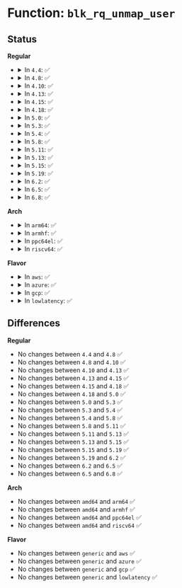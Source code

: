 # Function: <code>blk_rq_unmap_user</code>

## Status
<b>Regular</b>
<ul>
<li>
<details>
<summary>In <code>4.4</code>: ✅</summary>

```c
int blk_rq_unmap_user(struct bio *bio);
```

**Collision:** Unique Global

**Inline:** No

**Transformation:** False

**Instances:**

```
In block/blk-map.c (ffffffff813bf6a0)
Location: block/blk-map.c:167
Inline: False
Direct callers:
  - block/scsi_ioctl.c:sg_io
  - block/scsi_ioctl.c:sg_io
  - block/bsg.c:blk_complete_sgv4_hdr_rq
  - block/bsg.c:blk_complete_sgv4_hdr_rq
  - drivers/scsi/sg.c:sg_finish_rem_req
  - drivers/cdrom/cdrom.c:mmc_ioctl_cdrom_read_audio
  - drivers/cdrom/cdrom.c:mmc_ioctl_cdrom_read_audio
```
**Symbols:**

```
ffffffff813bf6a0-ffffffff813bf6fa: blk_rq_unmap_user (STB_GLOBAL)
```
</details>
</li>
<li>
<details>
<summary>In <code>4.8</code>: ✅</summary>

```c
int blk_rq_unmap_user(struct bio *bio);
```

**Collision:** Unique Global

**Inline:** No

**Transformation:** False

**Instances:**

```
In block/blk-map.c (ffffffff81403320)
Location: block/blk-map.c:172
Inline: False
Direct callers:
  - block/scsi_ioctl.c:sg_io
  - block/scsi_ioctl.c:sg_io
  - block/bsg.c:blk_complete_sgv4_hdr_rq
  - block/bsg.c:blk_complete_sgv4_hdr_rq
  - drivers/scsi/sg.c:sg_finish_rem_req
  - drivers/cdrom/cdrom.c:mmc_ioctl_cdrom_read_audio
  - drivers/cdrom/cdrom.c:mmc_ioctl_cdrom_read_audio
```
**Symbols:**

```
ffffffff81403320-ffffffff8140337a: blk_rq_unmap_user (STB_GLOBAL)
```
</details>
</li>
<li>
<details>
<summary>In <code>4.10</code>: ✅</summary>

```c
int blk_rq_unmap_user(struct bio *bio);
```

**Collision:** Unique Global

**Inline:** No

**Transformation:** False

**Instances:**

```
In block/blk-map.c (ffffffff8141d050)
Location: block/blk-map.c:178
Inline: False
Direct callers:
  - block/scsi_ioctl.c:sg_io
  - block/scsi_ioctl.c:sg_io
  - block/bsg.c:blk_complete_sgv4_hdr_rq
  - block/bsg.c:blk_complete_sgv4_hdr_rq
  - drivers/scsi/sg.c:sg_finish_rem_req
  - drivers/cdrom/cdrom.c:mmc_ioctl_cdrom_read_audio
  - drivers/cdrom/cdrom.c:mmc_ioctl_cdrom_read_audio
```
**Symbols:**

```
ffffffff8141d050-ffffffff8141d0aa: blk_rq_unmap_user (STB_GLOBAL)
```
</details>
</li>
<li>
<details>
<summary>In <code>4.13</code>: ✅</summary>

```c
int blk_rq_unmap_user(struct bio *bio);
```

**Collision:** Unique Global

**Inline:** No

**Transformation:** False

**Instances:**

```
In block/blk-map.c (ffffffff8142b360)
Location: block/blk-map.c:180
Inline: False
Direct callers:
  - block/scsi_ioctl.c:sg_io
  - block/scsi_ioctl.c:sg_io
  - block/scsi_ioctl.c:sg_io
  - block/bsg.c:blk_complete_sgv4_hdr_rq
  - block/bsg.c:blk_complete_sgv4_hdr_rq
  - drivers/scsi/sg.c:sg_finish_rem_req
  - drivers/cdrom/cdrom.c:mmc_ioctl_cdrom_read_audio
  - drivers/cdrom/cdrom.c:mmc_ioctl_cdrom_read_audio
```
**Symbols:**

```
ffffffff8142b360-ffffffff8142b3c4: blk_rq_unmap_user (STB_GLOBAL)
```
</details>
</li>
<li>
<details>
<summary>In <code>4.15</code>: ✅</summary>

```c
int blk_rq_unmap_user(struct bio *bio);
```

**Collision:** Unique Global

**Inline:** No

**Transformation:** False

**Instances:**

```
In block/blk-map.c (ffffffff814562b0)
Location: block/blk-map.c:179
Inline: False
Direct callers:
  - block/scsi_ioctl.c:sg_io
  - block/scsi_ioctl.c:sg_io
  - block/scsi_ioctl.c:sg_io
  - block/bsg.c:blk_complete_sgv4_hdr_rq
  - block/bsg.c:blk_complete_sgv4_hdr_rq
  - drivers/scsi/sg.c:sg_finish_rem_req
  - drivers/cdrom/cdrom.c:mmc_ioctl_cdrom_read_audio
  - drivers/cdrom/cdrom.c:mmc_ioctl_cdrom_read_audio
```
**Symbols:**

```
ffffffff814562b0-ffffffff81456314: blk_rq_unmap_user (STB_GLOBAL)
```
</details>
</li>
<li>
<details>
<summary>In <code>4.18</code>: ✅</summary>

```c
int blk_rq_unmap_user(struct bio *bio);
```

**Collision:** Unique Global

**Inline:** No

**Transformation:** False

**Instances:**

```
In block/blk-map.c (ffffffff81489700)
Location: block/blk-map.c:179
Inline: False
Direct callers:
  - block/scsi_ioctl.c:sg_io
  - block/scsi_ioctl.c:sg_io
  - block/scsi_ioctl.c:sg_io
  - block/bsg.c:blk_complete_sgv4_hdr_rq
  - block/bsg.c:blk_complete_sgv4_hdr_rq
  - drivers/scsi/sg.c:sg_finish_rem_req
  - drivers/cdrom/cdrom.c:mmc_ioctl_cdrom_read_audio
  - drivers/cdrom/cdrom.c:mmc_ioctl_cdrom_read_audio
```
**Symbols:**

```
ffffffff81489700-ffffffff81489764: blk_rq_unmap_user (STB_GLOBAL)
```
</details>
</li>
<li>
<details>
<summary>In <code>5.0</code>: ✅</summary>

```c
int blk_rq_unmap_user(struct bio *bio);
```

**Collision:** Unique Global

**Inline:** No

**Transformation:** False

**Instances:**

```
In block/blk-map.c (ffffffff814a3540)
Location: block/blk-map.c:179
Inline: False
Direct callers:
  - block/scsi_ioctl.c:sg_io
  - block/scsi_ioctl.c:sg_io
  - block/scsi_ioctl.c:sg_io
  - block/bsg.c:bsg_ioctl
  - block/bsg.c:bsg_ioctl
  - block/bsg.c:bsg_ioctl
  - drivers/scsi/sg.c:sg_finish_rem_req
  - drivers/cdrom/cdrom.c:mmc_ioctl_cdrom_read_audio
  - drivers/cdrom/cdrom.c:mmc_ioctl_cdrom_read_audio
```
**Symbols:**

```
ffffffff814a3540-ffffffff814a35a4: blk_rq_unmap_user (STB_GLOBAL)
```
</details>
</li>
<li>
<details>
<summary>In <code>5.3</code>: ✅</summary>

```c
int blk_rq_unmap_user(struct bio *bio);
```

**Collision:** Unique Global

**Inline:** No

**Transformation:** False

**Instances:**

```
In block/blk-map.c (ffffffff814d19d0)
Location: block/blk-map.c:185
Inline: False
Direct callers:
  - block/scsi_ioctl.c:sg_io
  - block/scsi_ioctl.c:sg_io
  - block/scsi_ioctl.c:sg_io
  - block/bsg.c:bsg_sg_io
  - block/bsg-lib.c:bsg_transport_free_rq
  - drivers/scsi/sg.c:sg_finish_rem_req
  - drivers/cdrom/cdrom.c:mmc_ioctl_cdrom_read_audio
  - drivers/cdrom/cdrom.c:mmc_ioctl_cdrom_read_audio
```
**Symbols:**

```
ffffffff814d19d0-ffffffff814d1a38: blk_rq_unmap_user (STB_GLOBAL)
```
</details>
</li>
<li>
<details>
<summary>In <code>5.4</code>: ✅</summary>

```c
int blk_rq_unmap_user(struct bio *bio);
```

**Collision:** Unique Global

**Inline:** No

**Transformation:** False

**Instances:**

```
In block/blk-map.c (ffffffff814eab90)
Location: block/blk-map.c:185
Inline: False
Direct callers:
  - block/blk-map.c:blk_rq_map_user_iov
  - block/scsi_ioctl.c:sg_io
  - block/scsi_ioctl.c:sg_io
  - block/scsi_ioctl.c:sg_io
  - block/bsg.c:bsg_sg_io
  - block/bsg-lib.c:bsg_transport_free_rq
  - drivers/scsi/sg.c:sg_finish_rem_req
  - drivers/cdrom/cdrom.c:mmc_ioctl_cdrom_read_audio
  - drivers/cdrom/cdrom.c:mmc_ioctl_cdrom_read_audio
```
**Symbols:**

```
ffffffff814eab90-ffffffff814eabf8: blk_rq_unmap_user (STB_GLOBAL)
```
</details>
</li>
<li>
<details>
<summary>In <code>5.8</code>: ✅</summary>

```c
int blk_rq_unmap_user(struct bio *bio);
```

**Collision:** Unique Global

**Inline:** No

**Transformation:** False

**Instances:**

```
In block/blk-map.c (ffffffff8154a6a0)
Location: block/blk-map.c:693
Inline: False
Direct callers:
  - block/blk-map.c:blk_rq_map_user_iov
  - block/scsi_ioctl.c:blk_complete_sghdr_rq
  - block/scsi_ioctl.c:blk_complete_sghdr_rq
  - block/bsg.c:bsg_sg_io
  - block/bsg-lib.c:bsg_transport_free_rq
  - drivers/scsi/sg.c:sg_finish_rem_req
  - drivers/cdrom/cdrom.c:cdrom_read_cdda_bpc
  - drivers/cdrom/cdrom.c:cdrom_read_cdda_bpc
```
**Symbols:**

```
ffffffff8154a6a0-ffffffff8154a708: blk_rq_unmap_user (STB_GLOBAL)
```
</details>
</li>
<li>
<details>
<summary>In <code>5.11</code>: ✅</summary>

```c
int blk_rq_unmap_user(struct bio *bio);
```

**Collision:** Unique Global

**Inline:** No

**Transformation:** False

**Instances:**

```
In block/blk-map.c (ffffffff815663b0)
Location: block/blk-map.c:644
Inline: False
Direct callers:
  - block/blk-map.c:blk_rq_map_user_iov
  - block/scsi_ioctl.c:blk_complete_sghdr_rq
  - block/scsi_ioctl.c:blk_complete_sghdr_rq
  - block/bsg.c:bsg_sg_io
  - block/bsg-lib.c:bsg_transport_free_rq
  - drivers/scsi/sg.c:sg_finish_rem_req
  - drivers/cdrom/cdrom.c:cdrom_read_cdda_bpc
  - drivers/cdrom/cdrom.c:cdrom_read_cdda_bpc
```
**Symbols:**

```
ffffffff815663b0-ffffffff81566515: blk_rq_unmap_user (STB_GLOBAL)
```
</details>
</li>
<li>
<details>
<summary>In <code>5.13</code>: ✅</summary>

```c
int blk_rq_unmap_user(struct bio *bio);
```

**Collision:** Unique Global

**Inline:** No

**Transformation:** False

**Instances:**

```
In block/blk-map.c (ffffffff8156e860)
Location: block/blk-map.c:589
Inline: False
Direct callers:
  - block/blk-map.c:blk_rq_map_user_iov
  - block/scsi_ioctl.c:sg_io
  - block/scsi_ioctl.c:sg_io
  - block/scsi_ioctl.c:sg_io
  - block/bsg.c:bsg_sg_io
  - block/bsg-lib.c:bsg_transport_free_rq
  - drivers/scsi/sg.c:sg_finish_rem_req
  - drivers/cdrom/cdrom.c:cdrom_read_cdda_bpc
  - drivers/cdrom/cdrom.c:cdrom_read_cdda_bpc
```
**Symbols:**

```
ffffffff8156e860-ffffffff8156ea73: blk_rq_unmap_user (STB_GLOBAL)
```
</details>
</li>
<li>
<details>
<summary>In <code>5.15</code>: ✅</summary>

```c
int blk_rq_unmap_user(struct bio *bio);
```

**Collision:** Unique Global

**Inline:** No

**Transformation:** False

**Instances:**

```
In block/blk-map.c (ffffffff815d2e90)
Location: block/blk-map.c:589
Inline: False
Direct callers:
  - block/blk-map.c:blk_rq_map_user_iov
  - block/bsg-lib.c:bsg_transport_sg_io_fn
  - block/bsg-lib.c:bsg_transport_sg_io_fn
  - drivers/scsi/scsi_ioctl.c:sg_io
  - drivers/scsi/scsi_ioctl.c:sg_io
  - drivers/scsi/scsi_ioctl.c:sg_io
  - drivers/scsi/scsi_bsg.c:scsi_bsg_sg_io_fn
  - drivers/scsi/sr.c:sr_read_cdda_bpc
  - drivers/scsi/sg.c:sg_finish_rem_req
```
**Symbols:**

```
ffffffff815d2e90-ffffffff815d30a3: blk_rq_unmap_user (STB_GLOBAL)
```
</details>
</li>
<li>
<details>
<summary>In <code>5.19</code>: ✅</summary>

```c
int blk_rq_unmap_user(struct bio *bio);
```

**Collision:** Unique Global

**Inline:** No

**Transformation:** False

**Instances:**

```
In block/blk-map.c (ffffffff8167eb20)
Location: block/blk-map.c:597
Inline: False
Direct callers:
  - block/blk-map.c:blk_rq_map_user_iov
  - block/bsg-lib.c:bsg_transport_sg_io_fn
  - block/bsg-lib.c:bsg_transport_sg_io_fn
  - drivers/scsi/scsi_ioctl.c:sg_io
  - drivers/scsi/scsi_ioctl.c:sg_io
  - drivers/scsi/scsi_ioctl.c:sg_io
  - drivers/scsi/scsi_bsg.c:scsi_bsg_sg_io_fn
  - drivers/scsi/sr.c:sr_read_cdda_bpc
  - drivers/scsi/sg.c:sg_finish_rem_req
```
**Symbols:**

```
ffffffff8167eb20-ffffffff8167ed42: blk_rq_unmap_user (STB_GLOBAL)
```
</details>
</li>
<li>
<details>
<summary>In <code>6.2</code>: ✅</summary>

```c
int blk_rq_unmap_user(struct bio *bio);
```

**Collision:** Unique Global

**Inline:** No

**Transformation:** False

**Instances:**

```
In block/blk-map.c (ffffffff8173ba90)
Location: block/blk-map.c:741
Inline: False
Direct callers:
  - block/blk-map.c:blk_rq_map_user_iov
  - block/bsg-lib.c:bsg_transport_sg_io_fn
  - block/bsg-lib.c:bsg_transport_sg_io_fn
  - drivers/scsi/scsi_ioctl.c:sg_io
  - drivers/scsi/scsi_ioctl.c:sg_io
  - drivers/scsi/scsi_ioctl.c:sg_io
  - drivers/scsi/scsi_bsg.c:scsi_bsg_sg_io_fn
  - drivers/scsi/sr.c:sr_read_cdda_bpc
  - drivers/scsi/sg.c:sg_finish_rem_req
```
**Symbols:**

```
ffffffff8173ba90-ffffffff8173bd02: blk_rq_unmap_user (STB_GLOBAL)
```
</details>
</li>
<li>
<details>
<summary>In <code>6.5</code>: ✅</summary>

```c
int blk_rq_unmap_user(struct bio *bio);
```

**Collision:** Unique Global

**Inline:** No

**Transformation:** False

**Instances:**

```
In block/blk-map.c (ffffffff817781d0)
Location: block/blk-map.c:739
Inline: False
Direct callers:
  - block/blk-map.c:blk_rq_map_user_iov
  - block/bsg-lib.c:bsg_transport_sg_io_fn
  - block/bsg-lib.c:bsg_transport_sg_io_fn
  - drivers/scsi/scsi_ioctl.c:sg_io
  - drivers/scsi/scsi_ioctl.c:sg_io
  - drivers/scsi/scsi_ioctl.c:sg_io
  - drivers/scsi/scsi_bsg.c:scsi_bsg_sg_io_fn
  - drivers/scsi/sr.c:sr_read_cdda_bpc
  - drivers/scsi/sg.c:sg_finish_rem_req
```
**Symbols:**

```
ffffffff817781d0-ffffffff81778442: blk_rq_unmap_user (STB_GLOBAL)
```
</details>
</li>
<li>
<details>
<summary>In <code>6.8</code>: ✅</summary>

```c
int blk_rq_unmap_user(struct bio *bio);
```

**Collision:** Unique Global

**Inline:** No

**Transformation:** False

**Instances:**

```
In block/blk-map.c (ffffffff817ba5b0)
Location: block/blk-map.c:746
Inline: False
Direct callers:
  - block/blk-map.c:blk_rq_map_user_iov
  - block/bsg-lib.c:bsg_transport_sg_io_fn
  - block/bsg-lib.c:bsg_transport_sg_io_fn
  - drivers/scsi/scsi_ioctl.c:sg_io
  - drivers/scsi/scsi_ioctl.c:sg_io
  - drivers/scsi/scsi_ioctl.c:sg_io
  - drivers/scsi/scsi_bsg.c:scsi_bsg_sg_io_fn
  - drivers/scsi/sr.c:sr_read_cdda_bpc
  - drivers/scsi/sg.c:sg_finish_rem_req
```
**Symbols:**

```
ffffffff817ba5b0-ffffffff817ba822: blk_rq_unmap_user (STB_GLOBAL)
```
</details>
</li>
</ul>
<b>Arch</b>
<ul>
<li>
<details>
<summary>In <code>arm64</code>: ✅</summary>

```c
int blk_rq_unmap_user(struct bio *bio);
```

**Collision:** Unique Global

**Inline:** No

**Transformation:** False

**Instances:**

```
In block/blk-map.c (ffff8000105e9518)
Location: block/blk-map.c:185
Inline: False
Direct callers:
  - block/blk-map.c:blk_rq_map_user_iov
  - block/scsi_ioctl.c:sg_io
  - block/scsi_ioctl.c:sg_io
  - block/scsi_ioctl.c:sg_io
  - block/bsg.c:bsg_sg_io
  - block/bsg-lib.c:bsg_transport_free_rq
  - drivers/scsi/sg.c:sg_finish_rem_req
  - drivers/cdrom/cdrom.c:mmc_ioctl_cdrom_read_audio
  - drivers/cdrom/cdrom.c:mmc_ioctl_cdrom_read_audio
```
**Symbols:**

```
ffff8000105e9518-ffff8000105e95a4: blk_rq_unmap_user (STB_GLOBAL)
```
</details>
</li>
<li>
<details>
<summary>In <code>armhf</code>: ✅</summary>

```c
int blk_rq_unmap_user(struct bio *bio);
```

**Collision:** Unique Global

**Inline:** No

**Transformation:** False

**Instances:**

```
In block/blk-map.c (c07959c4)
Location: block/blk-map.c:185
Inline: False
Direct callers:
  - block/blk-map.c:blk_rq_map_user_iov
  - block/scsi_ioctl.c:sg_io
  - block/scsi_ioctl.c:sg_io
  - block/scsi_ioctl.c:sg_io
  - block/bsg.c:bsg_sg_io
  - block/bsg-lib.c:bsg_transport_free_rq
  - drivers/scsi/sg.c:sg_finish_rem_req
  - drivers/cdrom/cdrom.c:mmc_ioctl_cdrom_read_audio
  - drivers/cdrom/cdrom.c:mmc_ioctl_cdrom_read_audio
```
**Symbols:**

```
c07959c4-c0795a40: blk_rq_unmap_user (STB_GLOBAL)
```
</details>
</li>
<li>
<details>
<summary>In <code>ppc64el</code>: ✅</summary>

```c
int blk_rq_unmap_user(struct bio *bio);
```

**Collision:** Unique Global

**Inline:** No

**Transformation:** False

**Instances:**

```
In block/blk-map.c (c00000000077e130)
Location: block/blk-map.c:185
Inline: False
Direct callers:
  - block/blk-map.c:blk_rq_map_user_iov
  - block/scsi_ioctl.c:sg_io
  - block/scsi_ioctl.c:sg_io
  - block/scsi_ioctl.c:sg_io
  - block/bsg.c:bsg_sg_io
  - block/bsg-lib.c:bsg_transport_free_rq
  - drivers/scsi/sg.c:sg_finish_rem_req
  - drivers/cdrom/cdrom.c:mmc_ioctl_cdrom_read_audio
  - drivers/cdrom/cdrom.c:mmc_ioctl_cdrom_read_audio
```
**Symbols:**

```
c00000000077e130-c00000000077e1e8: blk_rq_unmap_user (STB_GLOBAL)
```
</details>
</li>
<li>
<details>
<summary>In <code>riscv64</code>: ✅</summary>

```c
int blk_rq_unmap_user(struct bio *bio);
```

**Collision:** Unique Global

**Inline:** No

**Transformation:** False

**Instances:**

```
In block/blk-map.c (ffffffe000429ba8)
Location: block/blk-map.c:185
Inline: False
Direct callers:
  - block/blk-map.c:blk_rq_map_user_iov
  - block/scsi_ioctl.c:sg_io
  - block/scsi_ioctl.c:sg_io
  - block/scsi_ioctl.c:sg_io
  - block/bsg.c:bsg_sg_io
  - block/bsg-lib.c:bsg_transport_free_rq
  - drivers/scsi/sg.c:sg_finish_rem_req
  - drivers/cdrom/cdrom.c:mmc_ioctl_cdrom_read_audio
  - drivers/cdrom/cdrom.c:mmc_ioctl_cdrom_read_audio
```
**Symbols:**

```
ffffffe000429ba8-ffffffe000429c04: blk_rq_unmap_user (STB_GLOBAL)
```
</details>
</li>
</ul>
<b>Flavor</b>
<ul>
<li>
<details>
<summary>In <code>aws</code>: ✅</summary>

```c
int blk_rq_unmap_user(struct bio *bio);
```

**Collision:** Unique Global

**Inline:** No

**Transformation:** False

**Instances:**

```
In block/blk-map.c (ffffffff814e3170)
Location: block/blk-map.c:185
Inline: False
Direct callers:
  - block/blk-map.c:blk_rq_map_user_iov
  - block/scsi_ioctl.c:sg_io
  - block/scsi_ioctl.c:sg_io
  - block/scsi_ioctl.c:sg_io
  - block/bsg.c:bsg_sg_io
  - block/bsg-lib.c:bsg_transport_free_rq
  - drivers/scsi/sg.c:sg_finish_rem_req
  - drivers/nvme/host/core.c:nvme_submit_user_cmd
  - drivers/cdrom/cdrom.c:mmc_ioctl_cdrom_read_audio
  - drivers/cdrom/cdrom.c:mmc_ioctl_cdrom_read_audio
```
**Symbols:**

```
ffffffff814e3170-ffffffff814e31d8: blk_rq_unmap_user (STB_GLOBAL)
```
</details>
</li>
<li>
<details>
<summary>In <code>azure</code>: ✅</summary>

```c
int blk_rq_unmap_user(struct bio *bio);
```

**Collision:** Unique Global

**Inline:** No

**Transformation:** False

**Instances:**

```
In block/blk-map.c (ffffffff814d3af0)
Location: block/blk-map.c:185
Inline: False
Direct callers:
  - block/blk-map.c:blk_rq_map_user_iov
  - block/scsi_ioctl.c:sg_io
  - block/scsi_ioctl.c:sg_io
  - block/scsi_ioctl.c:sg_io
  - block/bsg.c:bsg_sg_io
  - block/bsg-lib.c:bsg_transport_free_rq
  - drivers/scsi/sg.c:sg_finish_rem_req
  - drivers/nvme/host/core.c:nvme_submit_user_cmd
  - drivers/cdrom/cdrom.c:mmc_ioctl_cdrom_read_audio
  - drivers/cdrom/cdrom.c:mmc_ioctl_cdrom_read_audio
```
**Symbols:**

```
ffffffff814d3af0-ffffffff814d3b58: blk_rq_unmap_user (STB_GLOBAL)
```
</details>
</li>
<li>
<details>
<summary>In <code>gcp</code>: ✅</summary>

```c
int blk_rq_unmap_user(struct bio *bio);
```

**Collision:** Unique Global

**Inline:** No

**Transformation:** False

**Instances:**

```
In block/blk-map.c (ffffffff814df200)
Location: block/blk-map.c:185
Inline: False
Direct callers:
  - block/blk-map.c:blk_rq_map_user_iov
  - block/scsi_ioctl.c:sg_io
  - block/scsi_ioctl.c:sg_io
  - block/scsi_ioctl.c:sg_io
  - block/bsg.c:bsg_sg_io
  - block/bsg-lib.c:bsg_transport_free_rq
  - drivers/scsi/sg.c:sg_finish_rem_req
  - drivers/cdrom/cdrom.c:mmc_ioctl_cdrom_read_audio
  - drivers/cdrom/cdrom.c:mmc_ioctl_cdrom_read_audio
```
**Symbols:**

```
ffffffff814df200-ffffffff814df268: blk_rq_unmap_user (STB_GLOBAL)
```
</details>
</li>
<li>
<details>
<summary>In <code>lowlatency</code>: ✅</summary>

```c
int blk_rq_unmap_user(struct bio *bio);
```

**Collision:** Unique Global

**Inline:** No

**Transformation:** False

**Instances:**

```
In block/blk-map.c (ffffffff814f8070)
Location: block/blk-map.c:185
Inline: False
Direct callers:
  - block/blk-map.c:blk_rq_map_user_iov
  - block/scsi_ioctl.c:sg_io
  - block/scsi_ioctl.c:sg_io
  - block/scsi_ioctl.c:sg_io
  - block/bsg.c:bsg_sg_io
  - block/bsg-lib.c:bsg_transport_free_rq
  - drivers/scsi/sg.c:sg_finish_rem_req
  - drivers/cdrom/cdrom.c:mmc_ioctl_cdrom_read_audio
  - drivers/cdrom/cdrom.c:mmc_ioctl_cdrom_read_audio
```
**Symbols:**

```
ffffffff814f8070-ffffffff814f80d8: blk_rq_unmap_user (STB_GLOBAL)
```
</details>
</li>
</ul>

## Differences
<b>Regular</b>
<ul>
<li>
No changes between <code>4.4</code> and <code>4.8</code> ✅
</li>
<li>
No changes between <code>4.8</code> and <code>4.10</code> ✅
</li>
<li>
No changes between <code>4.10</code> and <code>4.13</code> ✅
</li>
<li>
No changes between <code>4.13</code> and <code>4.15</code> ✅
</li>
<li>
No changes between <code>4.15</code> and <code>4.18</code> ✅
</li>
<li>
No changes between <code>4.18</code> and <code>5.0</code> ✅
</li>
<li>
No changes between <code>5.0</code> and <code>5.3</code> ✅
</li>
<li>
No changes between <code>5.3</code> and <code>5.4</code> ✅
</li>
<li>
No changes between <code>5.4</code> and <code>5.8</code> ✅
</li>
<li>
No changes between <code>5.8</code> and <code>5.11</code> ✅
</li>
<li>
No changes between <code>5.11</code> and <code>5.13</code> ✅
</li>
<li>
No changes between <code>5.13</code> and <code>5.15</code> ✅
</li>
<li>
No changes between <code>5.15</code> and <code>5.19</code> ✅
</li>
<li>
No changes between <code>5.19</code> and <code>6.2</code> ✅
</li>
<li>
No changes between <code>6.2</code> and <code>6.5</code> ✅
</li>
<li>
No changes between <code>6.5</code> and <code>6.8</code> ✅
</li>
</ul>
<b>Arch</b>
<ul>
<li>
No changes between <code>amd64</code> and <code>arm64</code> ✅
</li>
<li>
No changes between <code>amd64</code> and <code>armhf</code> ✅
</li>
<li>
No changes between <code>amd64</code> and <code>ppc64el</code> ✅
</li>
<li>
No changes between <code>amd64</code> and <code>riscv64</code> ✅
</li>
</ul>
<b>Flavor</b>
<ul>
<li>
No changes between <code>generic</code> and <code>aws</code> ✅
</li>
<li>
No changes between <code>generic</code> and <code>azure</code> ✅
</li>
<li>
No changes between <code>generic</code> and <code>gcp</code> ✅
</li>
<li>
No changes between <code>generic</code> and <code>lowlatency</code> ✅
</li>
</ul>
